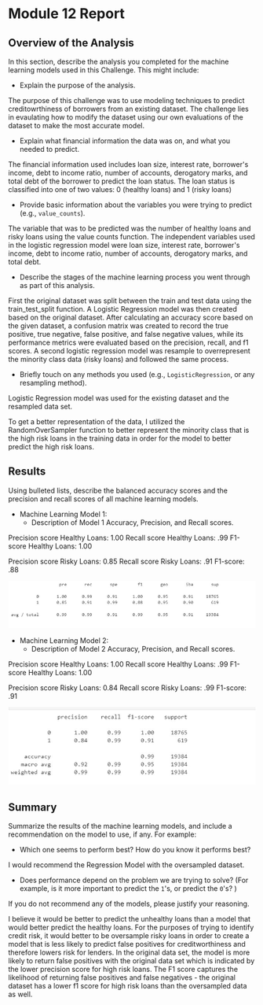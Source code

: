 # Module 12 Report

## Overview of the Analysis

In this section, describe the analysis you completed for the machine learning models used in this Challenge. This might include:

* Explain the purpose of the analysis. 

The purpose of this challenge was to use modeling techniques to predict creditowrthiness of borrowers from an existing dataset. The challenge lies in evaulating how to modify the dataset using our own evaluations of the dataset to make the most accurate model. 

* Explain what financial information the data was on, and what you needed to predict.

The financial information used includes loan size, interest rate, borrower's income, debt to income ratio, number of accounts, derogatory marks, and total debt of the borrower to predict the loan status. The loan status is classified into one of two values: 0 (healthy loans) and 1 (risky loans)


* Provide basic information about the variables you were trying to predict (e.g., `value_counts`).

The variable that was to be predicted was the number of healthy loans and risky loans using the value counts function. The independent variables used in the logistic regression model were loan size, interest rate, borrower's income, debt to income ratio, number of accounts, derogatory marks, and total debt.


* Describe the stages of the machine learning process you went through as part of this analysis.

First the original dataset was split between the train and test data using the train_test_split function. A Logistic Regression model was then created based on the original dataset. After calculating an accuracy score based on the given dataset, a confusion matrix was created to record the true positive, true negative, false positive, and false negative values, while its performance metrics were evaluated based on the precision, recall, and f1 scores. A second logistic regression model was resample to overrepresent the minority class data (risky loans) and followed the same process.

* Briefly touch on any methods you used (e.g., `LogisticRegression`, or any resampling method).

Logistic Regression model was used for the existing dataset and the resampled data set.

To get a better representation of the data, I utilized the RandomOverSampler function to better represent the minority class that is the high risk loans in the training data in order for the model to better predict the high risk loans.

## Results

Using bulleted lists, describe the balanced accuracy scores and the precision and recall scores of all machine learning models.

* Machine Learning Model 1:
  * Description of Model 1 Accuracy, Precision, and Recall scores.

Precision score Healthy Loans: 1.00
Recall score Healthy Loans: .99
F1-score Healthy Loans: 1.00


Precision score Risky Loans: 0.85
Recall score Risky Loans: .91
F1-score: .88
  


![alt text](https://github.com/kashbasavaraju/Module_12/blob/main/Imbalanced_Classification_Report.jpg)


* Machine Learning Model 2:
  * Description of Model 2 Accuracy, Precision, and Recall scores.
  
Precision score Healthy Loans: 1.00
Recall score Healthy Loans: .99
F1-score Healthy Loans: 1.00

Precision score Risky Loans: 0.84
Recall score Risky Loans: .99
F1-score: .91
  
![alt text](https://github.com/kashbasavaraju/Module_12/blob/main/Oversampled_Classification_Report.jpg)

## Summary

Summarize the results of the machine learning models, and include a recommendation on the model to use, if any. For example:
* Which one seems to perform best? How do you know it performs best?

I would recommend the Regression Model with the oversampled dataset.

* Does performance depend on the problem we are trying to solve? (For example, is it more important to predict the `1`'s, or predict the `0`'s? )

If you do not recommend any of the models, please justify your reasoning.

I believe it would be better to predict the unhealthy loans than a model that would better predict the healthy loans. For the purposes of trying to identify credit risk, it would better to be oversample risky loans in order to create a model that is less likely to predict false positives for creditworthiness and therefore lowers risk for lenders. In the original data set, the model is more likely to return false positives with the original data set which is indicated by the lower precision score for high risk loans. The F1 score captures the likelihood of returning false positives and false negatives - the original dataset has a lower f1 score for high risk loans than the oversampled data as well.
